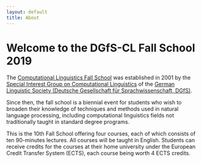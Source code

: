 ```yaml
---
layout: default
title: About
---
```


# Welcome to the DGfS-CL Fall School 2019

The
[Computational Linguistics Fall School](https://dgfs.de/en/cl/fall-schools.html)
was established in 2001 by the
[Special Interest Group on Computational Linguistics](https://dgfs.de/en/cl/)
of the
[German Linguistic Society (Deutsche Gesellschaft für Sprachwissenschaft, DGfS)](https://dgfs.de/en/).

Since then, the fall school is a biennial event for students who wish
to broaden their knowledge of techniques and methods used in natural
language processing, including computational linguistics fields not
traditionally taught in standard degree programs.

This is the 10th Fall School offering four courses, each of which
consists of ten 90-minutes lectures. All courses will be taught in
English. Students can receive credits for the courses at their home
university under the European Credit Transfer System (ECTS), each
course being worth 4 ECTS credits.

